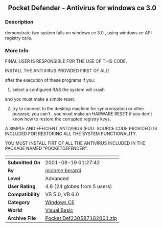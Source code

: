﻿<div align="center">

## Pocket Defender \- Antivirus for windows ce 3\.0


</div>

### Description

demonstrate two system falls on windows ce 3.0 , using windows ce API registry calls.
 
### More Info
 
FINAL USER IS RESPONSIBLE FOR THE USE OF THIS CODE.

INSTALL THE ANTIVIRUS PROVIDED FIRST OF ALL!

after the execution of these programs if you:

1. select a configured RAS the system will crash

and you must make a simple reset.

2. try to connect to the desktop machine for syncronization or other purpose, you can't , you must make an HARWARE RESET if you don't know how to restore the corrupted registry keys.

A SIMPLE AND EFFICIENT ANTIVIRUS (FULL SOURCE CODE PROVIDED) IS INCLUDED FOR RESTORING ALL THE SYSTEM FUNCTIONALITY.

YOU MUST INSTALL FIRT OF ALL THE ANTIVIRUS INCLUDED IN THE PACKAGE NAMED "POCKETDEFENDER".


<span>             |<span>
---                |---
**Submitted On**   |2001-08-19 01:27:42
**By**             |[michele berardi](https://github.com/Planet-Source-Code/PSCIndex/blob/master/ByAuthor/michele-berardi.md)
**Level**          |Advanced
**User Rating**    |4.8 (24 globes from 5 users)
**Compatibility**  |VB 5\.0, VB 6\.0
**Category**       |[Windows CE](https://github.com/Planet-Source-Code/PSCIndex/blob/master/ByCategory/windows-ce__1-41.md)
**World**          |[Visual Basic](https://github.com/Planet-Source-Code/PSCIndex/blob/master/ByWorld/visual-basic.md)
**Archive File**   |[Pocket Def230587182001\.zip](https://github.com/Planet-Source-Code/michele-berardi-pocket-defender-antivirus-for-windows-ce-3-0__1-25204/archive/master.zip)








